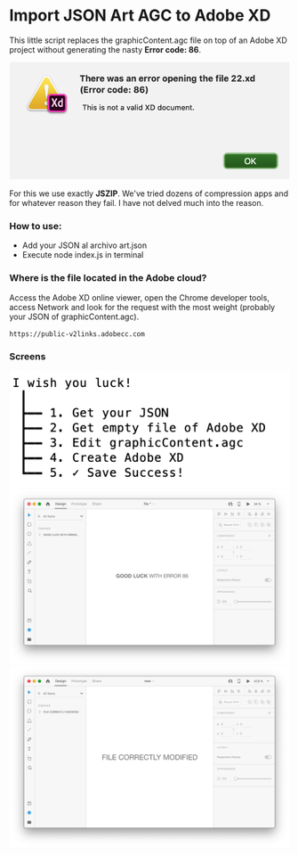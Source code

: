 # Import JSON Art AGC to Adobe XD
This little script replaces the graphicContent.agc file on top of an Adobe XD project without generating the nasty **Error code: 86**.

![Error 86](screenshots/error.png)

For this we use exactly **JSZIP**. We've tried dozens of compression apps and for whatever reason they fail. I have not delved much into the reason.

### How to use:

- Add your JSON al archivo art.json
- Execute node index.js in terminal

### Where is the file located in the Adobe cloud?

Access the Adobe XD online viewer, open the Chrome developer tools, access Network and look for the request with the most weight (probably your JSON of graphicContent.agc).

```get
https://public-v2links.adobecc.com
```
### Screens
![cli](screenshots/cli.png)
![new](screenshots/first.png)
![modified](screenshots/modified.png)
